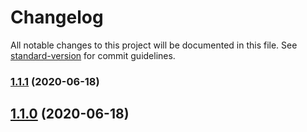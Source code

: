 # Changelog

All notable changes to this project will be documented in this file. See [standard-version](https://github.com/conventional-changelog/standard-version) for commit guidelines.

### [1.1.1](https://github.com/pusherman/dynamodb/compare/v1.1.0...v1.1.1) (2020-06-18)

## [1.1.0](https://github.com/pusherman/dynamodb/compare/v1.0.0...v1.1.0) (2020-06-18)
